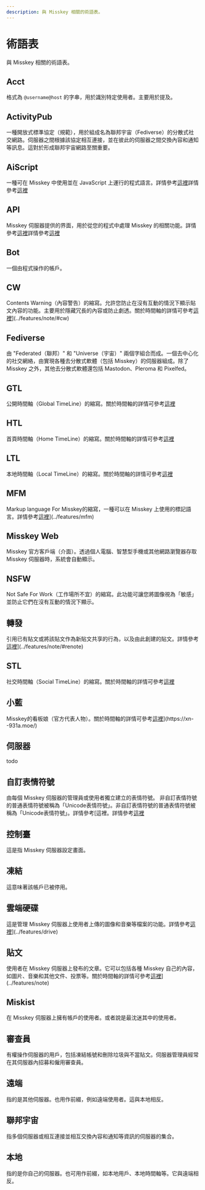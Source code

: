 ```yaml
---
description: 與 Misskey 相關的術語表。
---
```


# 術語表

與 Misskey 相關的術語表。

## Acct

格式為 `@username@host` 的字串，用於識別特定使用者。主要用於提及。

## ActivityPub

一種開放式標準協定（規範），用於組成名為聯邦宇宙（Fediverse）的分散式社交網路。伺服器之間根據該協定相互連接，並在彼此的伺服器之間交換內容和通知等訊息。這對於形成聯邦宇宙網路至關重要。

## AiScript

一種可在 Misskey 中使用並在 JavaScript 上運行的程式語言。詳情參考[這裡](https://xn--931a.moe/)詳情參考[這裡](https://github.com/aiscript-dev/aiscript/blob/master/README.md)

## API

Misskey 伺服器提供的界面，用於從您的程式中處理 Misskey 的相關功能。詳情參考[這裡](../features/note/#cw)詳情參考[這裡](../../for-developers/api)

## Bot

一個由程式操作的帳戶。

## CW

Contents Warning（內容警告）的縮寫。允許您防止在沒有互動的情況下顯示貼文內容的功能。主要用於隱藏冗長的內容或防止劇透。關於時間軸的詳情可參考[這裡](../features/timeline)]\(../features/note/#cw)

## Fediverse

由 "Federated（聯邦）" 和 "Universe（宇宙）" 兩個字組合而成。一個去中心化的社交網絡，由實現各種去分散式軟體（包括 Misskey）的伺服器組成。除了 Misskey 之外，其他去分散式軟體還包括 Mastodon、Pleroma 和 Pixelfed。

## GTL

公開時間軸（Global TimeLine）的縮寫。關於時間軸的詳情可參考[這裡](../features/timeline)

## HTL

首頁時間軸（Home TimeLine）的縮寫。關於時間軸的詳情可參考[這裡](../features/timeline)

## LTL

本地時間軸（Local TimeLine）的縮寫。關於時間軸的詳情可參考[這裡](../features/timeline)

## MFM

Markup language For Misskey的縮寫，一種可以在 Misskey 上使用的標記語言。詳情參考[這裡](../features/note/#renote)]\(../features/mfm)

## Misskey Web

Misskey 官方客戶端（介面）。透過個人電腦、智慧型手機或其他網路瀏覽器存取 Misskey 伺服器時，系統會自動顯示。

## NSFW

Not Safe For Work（工作場所不宜）的縮寫。此功能可讓您將圖像視為「敏感」並防止它們在沒有互動的情況下顯示。

## 轉發

引用已有貼文或將該貼文作為新貼文共享的行為，以及由此創建的貼文。詳情參考[這裡](../features/note)]\(../features/note/#renote)

## STL

社交時間軸（Social TimeLine）的縮寫。關於時間軸的詳情可參考[這裡](../features/timeline)

## 小藍

Misskey的看板娘（官方代表人物）。關於時間軸的詳情可參考[這裡](../features/timeline)]\(https\://xn--931a.moe/)

## 伺服器

todo

## 自訂表情符號

由每個 Misskey 伺服器的管理員或使用者獨立建立的表情符號。
非自訂表情符號的普通表情符號被稱為「Unicode表情符號」。非自訂表情符號的普通表情符號被稱為「Unicode表情符號」。詳情參考\[這裡。詳情參考[這裡](../features/custom-emoji)

## 控制臺

這是指 Misskey 伺服器設定畫面。

## 凍結

這意味著該帳戶已被停用。

## 雲端硬碟

這是管理 Misskey 伺服器上使用者上傳的圖像和音樂等檔案的功能。詳情參考[這裡](../features/mfm)]\(../features/drive)

## 貼文

使用者在 Misskey 伺服器上發布的文章。它可以包括各種 Misskey 自己的內容，如圖片、音樂和其他文件、投票等。關於時間軸的詳情可參考[這裡](../features/timeline)]\(../features/note)

## Miskist

在 Misskey 伺服器上擁有帳戶的使用者。或者說是最沈迷其中的使用者。

## 審查員

有權操作伺服器的用戶，包括凍結帳號和刪除垃圾與不當貼文。伺服器管理員經常在其伺服器內招募和僱用審查員。

## 遠端

指的是其他伺服器。也用作前綴，例如遠端使用者。這與本地相反。

## 聯邦宇宙

指多個伺服器或相互連接並相互交換內容和通知等資訊的伺服器的集合。

## 本地

指的是你自己的伺服器。也可用作前綴，如本地用戶、本地時間軸等。它與遠端相反。
